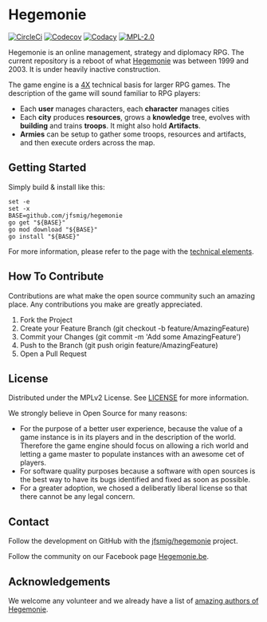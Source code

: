 # Hegemonie

[![CircleCi](https://circleci.com/gh/jfsmig/hegemonie.svg?style=svg)](https://app.circleci.com/pipelines/github/jfsmig/hegemonie)
[![Codecov](https://codecov.io/gh/jfsmig/hegemonie/branch/master/graph/badge.svg)](https://codecov.io/gh/jfsmig/hegemonie)
[![Codacy](https://app.codacy.com/project/badge/Grade/bf7c2872c60445c99f914d31d7b213ae)](https://www.codacy.com/manual/jfsmig/hegemonie?utm_source=github.com&amp;utm_medium=referral&amp;utm_content=jfsmig/hegemonie&amp;utm_campaign=Badge_Grade)
[![MPL-2.0](https://img.shields.io/badge/License-MPL%202.0-brightgreen.svg)](https://opensource.org/licenses/MPL-2.0)

Hegemonie is an online management, strategy and diplomacy RPG. The current
repository is a reboot of what [Hegemonie](http://www.hegemonie.be) was
between 1999 and 2003. It is under heavily inactive construction.

The game engine is a [4X](https://en.wikipedia.org/wiki/4X) technical basis
for larger RPG games. The description of the game will sound familiar to RPG
players:
 * Each **user** manages characters, each **character** manages cities
 * Each **city** produces **resources**, grows a **knowledge** tree, evolves
   with **building** and trains **troops**. It might also hold **Artifacts**.
 * **Armies** can be setup to gather some troops, resources and artifacts,
   and then execute orders across the map.

## Getting Started

Simply build & install like this:

```
set -e
set -x
BASE=github.com/jfsmig/hegemonie
go get "${BASE}"
go mod download "${BASE}"
go install "${BASE}"
```

For more information, please refer to the page with the [technical elements](./TECH.md).

## How To Contribute

Contributions are what make the open source community such an amazing place.
Any contributions you make are greatly appreciated.

 1. Fork the Project
 2. Create your Feature Branch (git checkout -b feature/AmazingFeature)
 3. Commit your Changes (git commit -m 'Add some AmazingFeature')
 4. Push to the Branch (git push origin feature/AmazingFeature)
 5. Open a Pull Request

## License

Distributed under the MPLv2 License. See [LICENSE](./LICENSE) for more information.

We strongly believe in Open Source for many reasons:
  * For the purpose of a better user experience, because the value of a game
    instance is in its players and in the description of the world. Therefore
    the game engine should focus on allowing a rich world and letting a game
    master to populate instances with an awesome cet of players.
  * For software quality purposes because a software with open sources is the best
    way to have its bugs identified and fixed as soon as possible.
  * For a greater adoption, we chosed a deliberatly liberal license so that
    there cannot be any legal concern.

## Contact

Follow the development on GitHub with the [jfsmig/hegemonie](https://github.com/jfsmig/hegemonie) project.

Follow the community on our Facebook page [Hegemonie.be](https://www.facebook.com/hegemonie.be).

## Acknowledgements

We welcome any volunteer and we already have a list of [amazing authors of Hegemonie](./AUTHORS.md).

